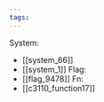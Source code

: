 ```yaml
---
tags:
---
```

System:
- [[system_66]]
- [[system_1]]
Flag:
- [[flag_9478]]
Fn:
- [[c3110_function17]]
